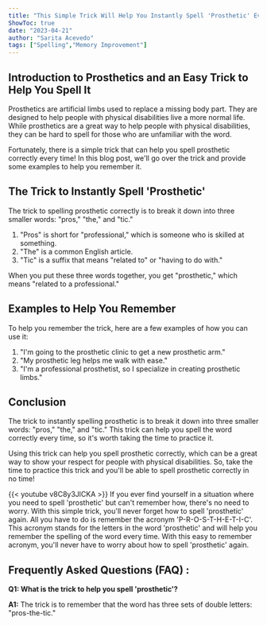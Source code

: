 ```yaml
---
title: "This Simple Trick Will Help You Instantly Spell 'Prosthetic' Every Time!"
ShowToc: true 
date: "2023-04-21"
author: "Sarita Acevedo" 
tags: ["Spelling","Memory Improvement"]
---
```

## Introduction to Prosthetics and an Easy Trick to Help You Spell It

Prosthetics are artificial limbs used to replace a missing body part. They are designed to help people with physical disabilities live a more normal life. While prosthetics are a great way to help people with physical disabilities, they can be hard to spell for those who are unfamiliar with the word.

Fortunately, there is a simple trick that can help you spell prosthetic correctly every time! In this blog post, we'll go over the trick and provide some examples to help you remember it.

## The Trick to Instantly Spell 'Prosthetic'

The trick to spelling prosthetic correctly is to break it down into three smaller words: "pros," "the," and "tic."

1. "Pros" is short for "professional," which is someone who is skilled at something. 
2. "The" is a common English article. 
3. "Tic" is a suffix that means "related to" or "having to do with." 

When you put these three words together, you get "prosthetic," which means "related to a professional." 

## Examples to Help You Remember

To help you remember the trick, here are a few examples of how you can use it:

1. "I'm going to the prosthetic clinic to get a new prosthetic arm."
2. "My prosthetic leg helps me walk with ease."
3. "I'm a professional prosthetist, so I specialize in creating prosthetic limbs."

## Conclusion

The trick to instantly spelling prosthetic is to break it down into three smaller words: "pros," "the," and "tic." This trick can help you spell the word correctly every time, so it's worth taking the time to practice it. 

Using this trick can help you spell prosthetic correctly, which can be a great way to show your respect for people with physical disabilities. So, take the time to practice this trick and you'll be able to spell prosthetic correctly in no time!

{{< youtube v8C8y3JlCKA >}} 
If you ever find yourself in a situation where you need to spell 'prosthetic' but can't remember how, there's no need to worry. With this simple trick, you'll never forget how to spell 'prosthetic' again. All you have to do is remember the acronym 'P-R-O-S-T-H-E-T-I-C'. This acronym stands for the letters in the word 'prosthetic' and will help you remember the spelling of the word every time. With this easy to remember acronym, you'll never have to worry about how to spell 'prosthetic' again.

## Frequently Asked Questions (FAQ) :
**Q1: What is the trick to help you spell 'prosthetic'?**

**A1:** The trick is to remember that the word has three sets of double letters: "pros-the-tic."





